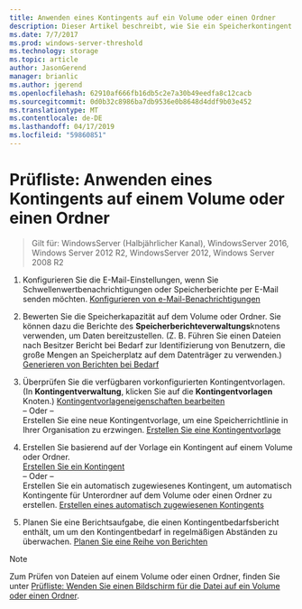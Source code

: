 ```yaml
---
title: Anwenden eines Kontingents auf ein Volume oder einen Ordner
description: Dieser Artikel beschreibt, wie Sie ein Speicherkontingent auf ein Volume oder einen Ordner anwenden.
ms.date: 7/7/2017
ms.prod: windows-server-threshold
ms.technology: storage
ms.topic: article
author: JasonGerend
manager: brianlic
ms.author: jgerend
ms.openlocfilehash: 62910af666fb16db5c2e7a30b49eedfa8c12cacb
ms.sourcegitcommit: 0d0b32c8986ba7db9536e0b8648d4ddf9b03e452
ms.translationtype: MT
ms.contentlocale: de-DE
ms.lasthandoff: 04/17/2019
ms.locfileid: "59860851"
---
```

# <a name="checklist-apply-a-quota-to-a-volume-or-folder"></a>Prüfliste: Anwenden eines Kontingents auf einem Volume oder einen Ordner

> Gilt für: WindowsServer (Halbjährlicher Kanal), WindowsServer 2016, Windows Server 2012 R2, WindowsServer 2012, Windows Server 2008 R2

1. Konfigurieren Sie die E-Mail-Einstellungen, wenn Sie Schwellenwertbenachrichtigungen oder Speicherberichte per E-Mail senden möchten. [Konfigurieren von e-Mail-Benachrichtigungen](configure-email-notifications.md)

2. Bewerten Sie die Speicherkapazität auf dem Volume oder Ordner. Sie können dazu die Berichte des **Speicherberichteverwaltungs**knotens verwenden, um Daten bereitzustellen. (Z. B. Führen Sie einen Dateien nach Besitzer Bericht bei Bedarf zur Identifizierung von Benutzern, die große Mengen an Speicherplatz auf dem Datenträger zu verwenden.) [Generieren von Berichten bei Bedarf](generate-reports-on-demand.md)

3. Überprüfen Sie die verfügbaren vorkonfigurierten Kontingentvorlagen. (In **Kontingentverwaltung**, klicken Sie auf die **Kontingentvorlagen** Knoten.) [Kontingentvorlageneigenschaften bearbeiten](edit-quota-template-properties.md) 
<br />– Oder – <br /> Erstellen Sie eine neue Kontingentvorlage, um eine Speicherrichtlinie in Ihrer Organisation zu erzwingen. [Erstellen Sie eine Kontingentvorlage](create-quota-template.md)

4. Erstellen Sie basierend auf der Vorlage ein Kontingent auf einem Volume oder Ordner.  
 [Erstellen Sie ein Kontingent](create-quota.md) <br /> – Oder – <br /> Erstellen Sie ein automatisch zugewiesenes Kontingent, um automatisch Kontingente für Unterordner auf dem Volume oder einen Ordner zu erstellen. [Erstellen eines automatisch zugewiesenen Kontingents](create-auto-apply-quota.md)

6. Planen Sie eine Berichtsaufgabe, die einen Kontingentbedarfsbericht enthält, um um den Kontingentbedarf in regelmäßigen Abständen zu überwachen. [Planen Sie eine Reihe von Berichten](schedule-set-of-reports.md)

> [!Note]
> Zum Prüfen von Dateien auf einem Volume oder einen Ordner, finden Sie unter [Prüfliste: Wenden Sie einen Bildschirm für die Datei auf ein Volume oder einen Ordner](checklist-apply-file-screen-to-volume-or-folder.md).











